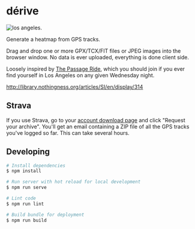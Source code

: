 # dérive

![los angeles.](http://i.imgur.com/Asf744D.jpg)

Generate a heatmap from GPS tracks.

Drag and drop one or more GPX/TCX/FIT files or JPEG images into the browser
window. No data is ever uploaded, everything is done client side.

Loosely inspired by [The Passage Ride](http://thepassageride.com), which you
should join if you ever find yourself in Los Angeles on any given Wednesday
night.

http://library.nothingness.org/articles/SI/en/display/314

## Strava

If you use Strava, go to your
[account download page](https://www.strava.com/athlete/delete_your_account)
and click "Request your archive". You'll get an email containing a ZIP
file of all the GPS tracks you've logged so far. This can take several hours.

## Developing

```bash
# Install dependencies
$ npm install

# Run server with hot reload for local development
$ npm run serve

# Lint code
$ npm run lint

# Build bundle for deployment
$ npm run build
```
